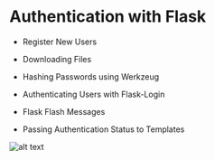 # Authentication with Flask

- Register New Users

- Downloading Files

- Hashing Passwords using Werkzeug

- Authenticating Users with Flask-Login

- Flask Flash Messages

- Passing Authentication Status to Templates

![alt text](?raw=true)